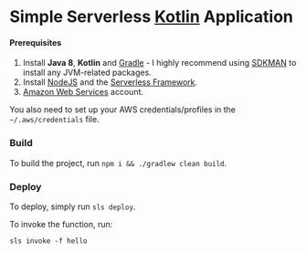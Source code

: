 # Simple Serverless [Kotlin](https://kotlinlang.org/) Application

#### Prerequisites

1) Install **Java 8**, **Kotlin** and [Gradle](https://gradle.org/) - I highly recommend using [SDKMAN](http://sdkman.io/) to install any JVM-related packages.
2) Install [NodeJS](https://nodejs.org/en/) and the [Serverless Framework](https://serverless.com/framework/docs/getting-started/).
3) [Amazon Web Services](https://aws.amazon.com/) account.

You also need to set up your AWS credentials/profiles in the `~/.aws/credentials` file.

### Build

To build the project, run `npm i && ./gradlew clean build`. 

### Deploy

To deploy, simply run `sls deploy`.

To invoke the function, run:

```
sls invoke -f hello
```